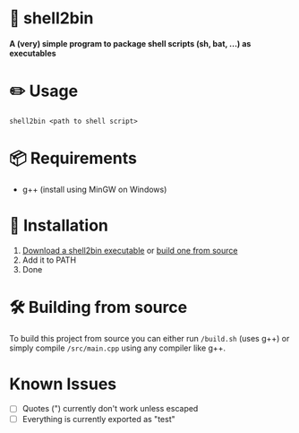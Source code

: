 # 🐚 shell2bin
#### A (very) simple program to package shell scripts (sh, bat, ...) as executables

# ✏️ Usage
```shell2bin <path to shell script>```

# 📦 Requirements
- g++ (install using MinGW on Windows)

# 💠 Installation
1. [Download a shell2bin executable](https://github.com/timtrayler/shell2bin/releases/latest) or [build one from source](#%EF%B8%8F-building-from-source)
2. Add it to PATH
3. Done

# 🛠️ Building from source
To build this project from source you can either run ```/build.sh``` (uses g++) or simply compile ```/src/main.cpp``` using any compiler like g++.

# Known Issues
- [ ] Quotes (") currently don't work unless escaped
- [ ] Everything is currently exported as "test"
